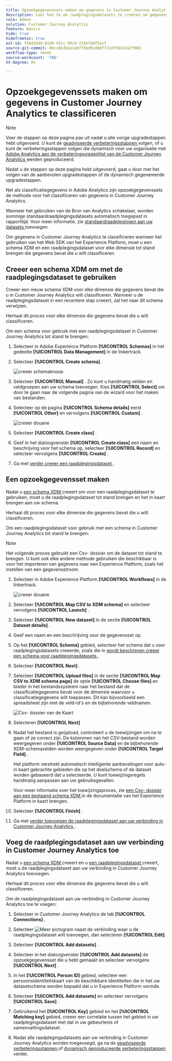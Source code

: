 ```yaml
---
title: Opzoekgegevenssets maken om gegevens in Customer Journey Analytics te classificeren
description: Leer hoe te om raadplegingsdatasets te creëren om gegevens in Customer Journey Analytics te classificeren
role: Admin
solution: Customer Journey Analytics
feature: Basics
hide: true
hidefromtoc: true
exl-id: f5443ddd-81d0-43cc-99cb-215e7ddf5acf
source-git-commit: 8bcc6b3b2a1e6f75bd0c868f77a375913412f988
workflow-type: tm+mt
source-wordcount: '786'
ht-degree: 0%

---
```


# Opzoekgegevenssets maken om gegevens in Customer Journey Analytics te classificeren

>[!NOTE]
> 
>Voer de stappen op deze pagina pas uit nadat u alle vorige upgradestappen hebt uitgevoerd. U kunt de [ geadviseerde verbeteringsstappen ](/help/getting-started/cja-upgrade/cja-upgrade-recommendations.md#recommended-upgrade-steps-for-most-organizations) volgen, of u kunt de verbeteringsstappen volgen die dynamisch voor uw organisatie met [ Adobe Analytics aan de verbeteringsvragenlijst van de Customer Journey Analytics ](https://gigazelle.github.io/cja-ttv/) werden geproduceerd.
>
>Nadat u de stappen op deze pagina hebt uitgevoerd, gaat u door met het volgen van de aanbevolen upgradestappen of de dynamisch gegenereerde upgradestappen.

Net als classificatiegegevens in Adobe Analytics zijn opzoekgegevenssets de methode voor het classificeren van gegevens in Customer Journey Analytics.

Wanneer het gebruiken van de Bron van Analytics schakelaar, worden sommige standaardraadplegingsdatasets automatisch toegepast in rapporttijd. Voor meer informatie, zie [ standaardraadplegingen aan uw datasets ](/help/connections/standard-lookups.md) toevoegen.

Om gegevens in Customer Journey Analytics te classificeren wanneer het gebruiken van het Web SDK van het Experience Platform, moet u een schema XDM en een raadplegingsdataset voor elke dimensie tot stand brengen die gegevens bevat die u wilt classificeren.

## Creeer een schema XDM om met de raadplegingsdataset te gebruiken

Creeer een nieuw schema XDM voor elke dimensie die gegevens bevat die u in Customer Journey Analytics wilt classificeren. Wanneer u de raadplegingsdataset in een recentere stap creeert, zal het naar dit schema verwijzen.

Herhaal dit proces voor elke dimensie die gegevens bevat die u wilt classificeren.

Om een schema voor gebruik met een raadplegingsdataset in Customer Journey Analytics tot stand te brengen:

1. Selecteer in Adobe Experience Platform **[!UICONTROL Schemas]** in het gedeelte **[!UICONTROL Data Management]** in de linkertrack.

1. Selecteer **[!UICONTROL Create schema]** .

   ![ creeer schemaknoop ](assets/schema-create.png)

1. Selecteer **[!UICONTROL Manual]** . Zo kunt u handmatig velden en veldgroepen aan uw schema toevoegen. Kies **[!UICONTROL Select]** om door te gaan naar de volgende pagina van de wizard voor het maken van bestanden.

1. Selecteer op de pagina **[!UICONTROL Schema details]** eerst **[!UICONTROL Other]** en vervolgens **[!UICONTROL Custom]** .

   ![ creeer douane ](assets/schema-custom.png)

1. Selecteer **[!UICONTROL Create class]** .

   <!-- add screenshot -->

1. Geef in het dialoogvenster **[!UICONTROL Create class]** een naam en beschrijving voor het schema op, selecteer **[!UICONTROL Record]** en selecteer vervolgens **[!UICONTROL Create]** .

1. Ga met [ verder creeer een raadplegingsdataset ](#create-a-lookup-dataset).

## Een opzoekgegevensset maken

Nadat u [ een schema XDM ](#create-an-xdm-schema-for-lookup-datasets) creeert om voor een raadplegingsdataset te gebruiken, moet u de raadplegingsdataset tot stand brengen en het in kaart brengen aan uw schema.

Herhaal dit proces voor elke dimensie die gegevens bevat die u wilt classificeren.

Om een raadplegingsdataset voor gebruik met een schema in Customer Journey Analytics tot stand te brengen:

>[!NOTE]
>
>Het volgende proces gebruikt een Csv- dossier om de dataset tot stand te brengen. U kunt ook elke andere methode gebruiken die beschikbaar is voor het importeren van gegevens naar een Experience Platform, zoals het instellen van een gegevensstroom.

1. Selecteer in Adobe Experience Platform **[!UICONTROL Workflows]** in de linkertrack.

   ![ creeer douane ](assets/lookup-dataset-workflows.png)

1. Selecteer **[!UICONTROL Map CSV to XDM schema]** en selecteer vervolgens **[!UICONTROL Launch]** .

1. Selecteer **[!UICONTROL New dataset]** in de sectie **[!UICONTROL Dataset details]** .

1. Geef een naam en een beschrijving voor de gegevensset op.

1. Op het **[!UICONTROL Schema]** gebied, selecteer het schema dat u voor raadplegingsdatasets creeerde, zoals die in [ wordt beschreven creeer een schema voor raadplegingsdatasets ](#create-a-schema-for-lookup-datasets).

1. Selecteer **[!UICONTROL Next]** .

1. Selecteer **[!UICONTROL Upload files]** in de sectie **[!UICONTROL Map CSV to XDM schema page]** de optie **[!UICONTROL Choose files]** en blader in het bestandssysteem naar het bestand dat de classificatiegegevens bevat voor de dimensie waarvoor u classificatiegegevens wilt toepassen. Dit kan bijvoorbeeld een spreadsheet zijn met de veld-id&#39;s en de bijbehorende veldnamen. <!-- correct? How can I better explain what this file is?-->

   ![ Csv- dossier van de Kaart ](assets/lookup-map-csv.png)

1. Selecteren **[!UICONTROL Next]**

1. Nadat het bestand is geüpload, controleert u de toewijzingen om na te gaan of ze correct zijn. De kolommen van het CSV-bestand worden weergegeven onder **[!UICONTROL Source Data]** en de bijbehorende XDM-schemavelden worden weergegeven onder **[!UICONTROL Target Field]** .

   Het platform verstrekt automatisch intelligente aanbevelingen voor auto-in kaart gebrachte gebieden die op het doelschema of de dataset worden gebaseerd dat u selecteerde. U kunt toewijzingsregels handmatig aanpassen aan uw gebruiksgevallen.

   Voor meer informatie over het toewijzingsproces, zie [ een Csv- dossier aan een bestaand schema XDM ](https://experienceleague.adobe.com/en/docs/experience-platform/ingestion/tutorials/map-csv/existing-schema) in de documentatie van het Experience Platform in kaart brengen.

1. Selecteer **[!UICONTROL Finish]** .

1. Ga met [ verder toevoegen de raadplegingsdataset aan uw verbinding in Customer Journey Analytics ](#add-the-lookup-dataset-to-your-connection-in-customer-journey-analytics).

## Voeg de raadplegingsdataset aan uw verbinding in Customer Journey Analytics toe

Nadat u [ een schema XDM ](#create-an-xdm-schema-for-lookup-datasets) creeert en u [ een raadplegingsdataset ](#create-a-lookup-dataset) creeert, moet u de raadplegingsdataset aan uw verbinding in Customer Journey Analytics toevoegen.

Herhaal dit proces voor elke dimensie die gegevens bevat die u wilt classificeren.

Om de raadplegingsdataset aan uw verbinding in Customer Journey Analytics toe te voegen:

1. Selecteer in Customer Journey Analytics de tab **[!UICONTROL Connections]** .

1. Selecteer ![ Meer pictogram ](assets/More.svg) naast de verbinding waar u de raadplegingsdataset wilt toevoegen, dan selecteren **[!UICONTROL Edit]**.

   <!-- add screenshot -->

1. Selecteer **[!UICONTROL Add datasets]** .

1. Selecteer in het dialoogvenster **[!UICONTROL Add datasets]** de opzoekgegevensset die u hebt gemaakt en selecteer vervolgens **[!UICONTROL Next]** .

1. In het **[!UICONTROL Person ID]** gebied, selecteer een persoonsidentiteitskaart van de beschikbare identiteiten die in het uw datasetschema worden bepaald dat u in Experience Platform vormde. <!-- fill out other fields? -->

1. Selecteer **[!UICONTROL Add datasets]** en selecteer vervolgens **[!UICONTROL Save]** .

   <!-- is there a step right in between here where you select the dataset -->

1. Gebruikend het **[!UICONTROL Key]** gebied en het **[!UICONTROL Matching key]** gebied, creeer een correlatie tussen het gebied in uw raadplegingsdataset met dat in uw gebeurtenis of samenvattingsdataset.

1. Nadat alle raadplegingsdatasets aan uw verbinding in Customer Journey Analytics worden toegevoegd, ga na de [ geadviseerde verbeteringsstappen ](/help/getting-started/cja-upgrade/cja-upgrade-recommendations.md#recommended-upgrade-steps-for-most-organizations) of [ dynamisch geproduceerde verbeteringsstappen ](https://gigazelle.github.io/cja-ttv/) verder.

